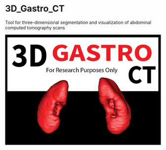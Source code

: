 # 3D_Gastro_CT
Tool for three-dimensional segmentation and visualization of abdominal computed tomography scans

<img src="pictures/introduction.png" width="800">
